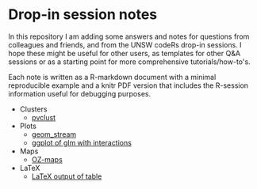 # Drop-in session notes

In this repository I am adding some answers and notes for questions from colleagues and friends, and from the UNSW codeRs drop-in sessions. I hope these might be useful for other users, as templates for other Q&A sessions or as a starting point for more comprehensive tutorials/how-to's.

Each note is written as a R-markdown document with a minimal reproducible example and a knitr PDF version that includes the R-session information useful for debugging purposes.

* Clusters
  * [pvclust](/clusters/pvclust-dendrogram-plot.Rmd)
* Plots
  * [geom_stream](plots/ggstream_labels.Rmd)
  * [ggplot of glm with interactions](plots/ggplot-glm-interactions.Rmd)
* Maps
  * [OZ-maps](maps/ozmaps-with-points.Rmd)
* LaTeX
  * [LaTeX output of table](/latex/Example.Rnw)
